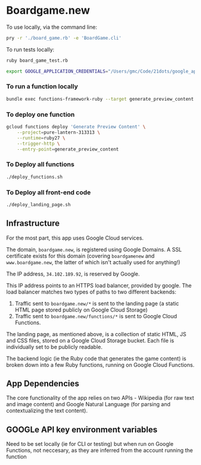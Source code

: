 # Boardgame.new

To use locally, via the command line:
```bash
pry -r './board_game.rb' -e 'BoardGame.cli'
```

To run tests locally:
```bash
ruby board_game_test.rb
```

```bash
export GOOGLE_APPLICATION_CREDENTIALS="/Users/gmc/Code/21dots/google_application_credentials.json"
```

### To run a function locally
```bash
bundle exec functions-framework-ruby --target generate_preview_content
```

### To deploy one function
```bash
gcloud functions deploy 'Generate Preview Content' \
    --project=pure-lantern-313313 \
    --runtime=ruby27 \
    --trigger-http \
    --entry-point=generate_preview_content
```

### To Deploy all functions
```bash
./deploy_functions.sh
```

### To Deploy all front-end code
```bash
./deploy_landing_page.sh
```

## Infrastructure
For the most part, this app uses Google Cloud services. 

The domain, `boardgame.new`, is registered using Google Domains. A SSL certificate exists for this domain (covering `boardgamenew` and `www.boardgame.new`, the latter of which isn't actually used for anything!)

The IP address, `34.102.189.92`, is reserved by Google.

This IP address points to an HTTPS load balancer, provided by google. The load balancer matches two types of paths to two different backends:
1) Traffic sent to `boardgame.new/*` is sent to the landing page (a static HTML page stored publicly on Google Cloud Storage)
2) Traffic sent to `boardgame.new/functions/*` is sent to Google Cloud Functions.

The landing page, as mentioned above, is a collection of static HTML, JS and CSS files, stored on a Google Cloud Storage bucket. Each file is individually set to be publicly readable.

The backend logic (ie the Ruby code that generates the game content) is broken down into a few Ruby functions, running on Google Cloud Functions.

## App Dependencies
The core functionality of the app relies on two APIs - Wikipedia (for raw text and image content) and Google Natural Language (for parsing and contextualizing the text content).

## GOOGLe API key environment variables
Need to be set locally (ie for CLI or testing) but when run on Google Functions, not neccesary, as they are inferred from the account running the function
